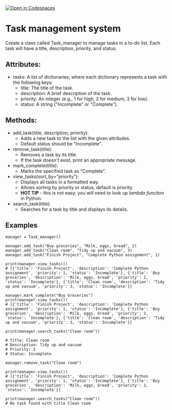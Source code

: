 [![Open in Codespaces](https://classroom.github.com/assets/launch-codespace-2972f46106e565e64193e422d61a12cf1da4916b45550586e14ef0a7c637dd04.svg)](https://classroom.github.com/open-in-codespaces?assignment_repo_id=17495917)
# Task management system

Create a class called Task_manager to manage tasks in a to-do list. Each task will have a title, description, priority, and status.

## Attributes:
* tasks: A list of dictionaries, where each dictionary represents a task with the following keys:
  * title: The title of the task.
  * description: A brief description of the task.
  * priority: An integer (e.g., 1 for high, 2 for medium, 3 for low).
  * status: A string ("Incomplete" or "Complete").

## Methods:
* add_task(title, description, priority):
  * Adds a new task to the list with the given attributes.
  * Default status should be "Incomplete".
* remove_task(title):
  * Removes a task by its title.
  * If the task doesn't exist, print an appropriate message.
* mark_complete(title):
  * Marks the specified task as "Complete".
* view_tasks(sort_by="priority"):
  * Displays all tasks in a formatted way.
  * Allows sorting by priority or status, default is priority.
  * __HOT TIP__ - this is not easy, you will need to look up _lambda funciton_ in Python.
* search_task(title):
  * Searches for a task by title and displays its details.

## Examples
```
manager = Task_manager()

manager.add_task("Buy groceries", "Milk, eggs, bread", 2)
manager.add_task("Clean room", "Tidy up and vacuum", 3)
manager.add_task("Finish Project", "Complete Python assignment", 1)

print(manager.view_tasks())
# [{'title': 'Finish Project', 'description': 'Complete Python assignment', 'priority': 1, 'status': 'Incomplete'}, {'title': 'Buy groceries', 'description': 'Milk, eggs, bread', 'priority': 2, 'status': 'Incomplete'}, {'title': 'Clean room', 'description': 'Tidy up and vacuum', 'priority': 3, 'status': 'Incomplete'}]   

manager.mark_complete("Buy Groceries")
print(manager.view_tasks())
# [{'title': 'Finish Project', 'description': 'Complete Python assignment', 'priority': 1, 'status': 'Incomplete'}, {'title': 'Buy groceries', 'description': 'Milk, eggs, bread', 'priority': 2, 'status': 'Incomplete'}, {'title': 'Clean room', 'description': 'Tidy up and vacuum', 'priority': 3, 'status': 'Incomplete'}]

print(manager.search_tasks("Clean room"))

# Title: Clean room
# Description: Tidy up and vacuum
# Priority: 3
# Status: Incomplete

manager.remove_task("Clean room")

print(manager.view_tasks())
# [{'title': 'Finish Project', 'description': 'Complete Python assignment', 'priority': 1, 'status': 'Incomplete'}, {'title': 'Buy groceries', 'description': 'Milk, eggs, bread', 'priority': 2, 'status': 'Incomplete'}]

print(manager.search_tasks("Clean room"))
# No task found with title Clean room
```

